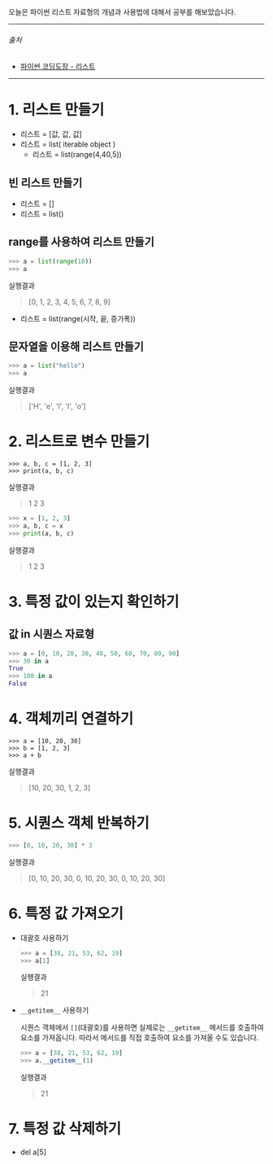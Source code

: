 오늘은 파이썬 리스트 자료형의 개념과 사용법에 대해서 공부를 해보았습니다.

---

###### 출처

- [파이썬 코딩도장 - 리스트](https://dojang.io/mod/page/view.php?id=2200)

---



# 1. 리스트 만들기

- 리스트 = [값, 값, 값]
- 리스트 = list( iterable object )
  - 리스트 = list(range(4,40,5))



## 빈 리스트 만들기

- 리스트 = []
- 리스트 = list()



## range를 사용하여 리스트 만들기

```python
>>> a = list(range(10))
>>> a
```

실행결과

> [0, 1, 2, 3, 4, 5, 6, 7, 8, 9]



- 리스트 = list(range(시작, 끝, 증가폭))



## 문자열을 이용해 리스트 만들기

```python
>>> a = list("hello")
>>> a
```

실행결과

> ['H', 'e', 'l', 'l', 'o']



# 2. 리스트로 변수 만들기

```
>>> a, b, c = [1, 2, 3]
>>> print(a, b, c)
```

실행결과

> 1 2 3



```python
>>> x = [1, 2, 3]
>>> a, b, c = x
>>> print(a, b, c)
```

실행결과

> 1 2 3



# 3. 특정 값이 있는지 확인하기



## 값 in 시퀀스 자료형

```python
>>> a = [0, 10, 20, 30, 40, 50, 60, 70, 80, 90]
>>> 30 in a
True
>>> 100 in a
False
```



# 4. 객체끼리 연결하기

```
>>> a = [10, 20, 30]
>>> b = [1, 2, 3]
>>> a + b
```

실행결과

> [10, 20, 30, 1, 2, 3]



# 5. 시퀀스 객체 반복하기

```python
>>> [0, 10, 20, 30] * 3
```

실행결과

> [0, 10, 20, 30, 0, 10, 20, 30, 0, 10, 20, 30]



# 6. 특정 값 가져오기

- 대괄호 사용하기

  ```python
  >>> a = [38, 21, 53, 62, 19]
  >>> a[1]
  ```

  실행결과

  > 21

  

- `__getitem__` 사용하기

  시퀀스 객체에서 `[]`(대괄호)를 사용하면 실제로는 `__getitem__` 메서드를 호출하여 요소를 가져옵니다. 따라서 메서드를 직접 호출하여 요소를 가져올 수도 있습니다.

  ```python
  >>> a = [38, 21, 53, 62, 19]
  >>> a.__getitem__(1)
  ```

  실행결과

  > 21



# 7. 특정 값 삭제하기

- del a[5]